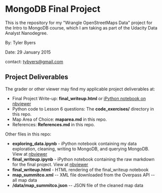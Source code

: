 # MongoDB Final Project

This is the repository for my "Wrangle OpenStreetMaps Data" project for the Intro to MongoDB course, which I am taking as part of the Udacity Data Analyst Nanodegree.

By: Tyler Byers

Date: 29 January 2015

contact: tybyers@gmail.com

## Project Deliverables

The grader or other viewer may find my applicable project deliverables at:

 * Final Project Write-up: **final_writeup.html** or [iPython notebook on nbviewer](http://nbviewer.ipython.org/github/tybyers/MongoDB_finalproject/blob/master/final_writeup.ipynb)
 * Python code to Lesson 6 questions: The **code_exercises/** directory in this repo.
 * Map Area of Choice: **maparea.md** in this repo.
 * References: **References.md** in this repo.
 
Other files in this repo:

 * **exploring_data.ipynb** - iPython notebook containing my data exploration, cleaning, writing to MongoDB, and querying MongoDB.  View at [nbviewer](http://nbviewer.ipython.org/github/tybyers/MongoDB_finalproject/blob/master/exploring_data.ipynb)
 * **final_writeup.ipynb** - iPython notebook containing the raw markdown for the final project.  View at [nbviewer](http://nbviewer.ipython.org/github/tybyers/MongoDB_finalproject/blob/master/final_writeup.ipynb)
 * **final_writeup.html** - HTML rendering of the final_writeup notebook
 * **map_summitco.xml** -- XML file downloaded from the Overpass API -- all map data
 * **/data/map_summitco.json** -- JSON file of the cleaned map data
 
 






